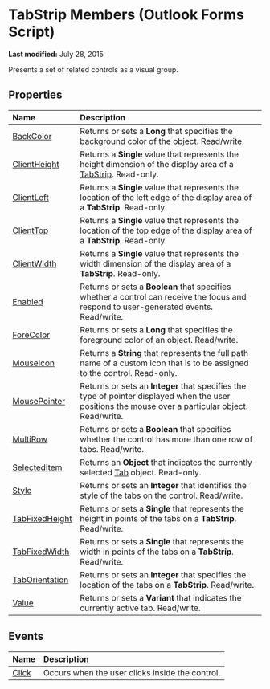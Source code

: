 
# TabStrip Members (Outlook Forms Script)

 **Last modified:** July 28, 2015

Presents a set of related controls as a visual group.

## Properties



|**Name**|**Description**|
|:-----|:-----|
| [BackColor](5d750acd-38aa-fa3d-55b3-3d10fb0d7c63.md)|Returns or sets a  **Long** that specifies the background color of the object. Read/write.|
| [ClientHeight](937ca019-5d32-bb82-8359-a74e4da12c9f.md)|Returns a  **Single** value that represents the height dimension of the display area of a [TabStrip](643c896a-2304-42f3-f5e9-0feee6d22364.md). Read-only.|
| [ClientLeft](4774cba6-430d-da76-f67f-fede5aec6eea.md)|Returns a  **Single** value that represents the location of the left edge of the display area of a **TabStrip**. Read-only.|
| [ClientTop](1275d2fd-1c54-b7d2-27ed-b99bc5efa8df.md)|Returns a  **Single** value that represents the location of the top edge of the display area of a **TabStrip**. Read-only.|
| [ClientWidth](f59ccbe8-8f45-38d4-15f0-23fa8d52b50f.md)|Returns a  **Single** value that represents the width dimension of the display area of a **TabStrip**. Read-only.|
| [Enabled](ab76f52f-5b9c-b8f9-b1b8-f29ff495d5e1.md)|Returns or sets a  **Boolean** that specifies whether a control can receive the focus and respond to user-generated events. Read/write.|
| [ForeColor](52faefae-54fe-ffe2-7140-dafc93187d16.md)|Returns or sets a  **Long** that specifies the foreground color of an object. Read/write.|
| [MouseIcon](9a534ed5-3f51-0dd0-5145-099eb86d415c.md)|Returns a  **String** that represents the full path name of a custom icon that is to be assigned to the control. Read-only.|
| [MousePointer](03e90301-49a7-535f-e047-814ebe4f1fe4.md)|Returns or sets an  **Integer** that specifies the type of pointer displayed when the user positions the mouse over a particular object. Read/write.|
| [MultiRow](09dc5bcc-4425-8f37-24fa-3b74af0e4605.md)|Returns or sets a  **Boolean** that specifies whether the control has more than one row of tabs. Read/write.|
| [SelectedItem](b9cc5495-b702-231b-52bb-69e86d8fcfb0.md)|Returns an  **Object** that indicates the currently selected [Tab](b5571953-0e47-a994-3e82-4e439a77afa8.md) object. Read-only.|
| [Style](69451552-d044-e77f-1399-4a018b7d1f0e.md)|Returns or sets an  **Integer** that identifies the style of the tabs on the control. Read/write.|
| [TabFixedHeight](b07e2029-f93d-4ec7-4c26-5b9eab8d255c.md)|Returns or sets a  **Single** that represents the height in points of the tabs on a **TabStrip**. Read/write.|
| [TabFixedWidth](3db4e0d2-c97b-a75b-3af6-b1678a1d5116.md)|Returns or sets a  **Single** that represents the width in points of the tabs on a **TabStrip**. Read/write.|
| [TabOrientation](360ea7af-7433-d1c9-f5bc-a60ddc1e1851.md)|Returns or sets an  **Integer** that specifies the location of the tabs on a **TabStrip**. Read/write.|
| [Value](28de6cc4-6b30-fed1-5f17-a15e572f6f9d.md)|Returns or sets a  **Variant** that indicates the currently active tab. Read/write.|



## Events



|**Name**|**Description**|
|:-----|:-----|
| [Click](d79676f8-eb45-1fc0-e631-4f7f79e4f418.md)|Occurs when the user clicks inside the control.|


